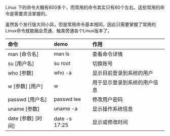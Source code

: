 Linux 下的命令大概有600多个，而常用的命令其实只有80个左右。这些常用的命令是需要灵活掌握的。

虽然各个发行版大同小异，但是常用命令基本相同，因此只需要掌握了常用的Linux命令就能融会贯通、触类旁通各个Linux版本了。

| 命令 | demo | 作用 |
| :--- | :--- | :--- |
| man \[命令名\] | man ls | 查看命令详情 |
| su \[用户名\] | su root | 切换账号 |
| who \[参数\] | who -a | 显示目前登录到系统的用户 |
| w \[参数\] \[用户\] | w | 用于显示登录到系统的用户信息 |
| passwd \[用户名\] | passwd lee | 修改用户密码 |
| uname \[参数\] | uname -a | 显示操作系统信息 |
| date \[参数\] \[时间\] | date -s 17:25 | 显示或修改时间 |



